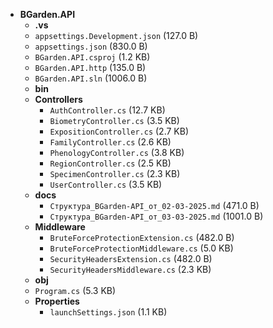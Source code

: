 - **BGarden.API**
  - **.vs**
  - `appsettings.Development.json` (127.0 B)
  - `appsettings.json` (830.0 B)
  - `BGarden.API.csproj` (1.2 KB)
  - `BGarden.API.http` (135.0 B)
  - `BGarden.API.sln` (1006.0 B)
  - **bin**
  - **Controllers**
    - `AuthController.cs` (12.7 KB)
    - `BiometryController.cs` (3.5 KB)
    - `ExpositionController.cs` (2.7 KB)
    - `FamilyController.cs` (2.6 KB)
    - `PhenologyController.cs` (3.8 KB)
    - `RegionController.cs` (2.5 KB)
    - `SpecimenController.cs` (2.3 KB)
    - `UserController.cs` (3.5 KB)
  - **docs**
    - `Структура_BGarden-API_от_02-03-2025.md` (471.0 B)
    - `Структура_BGarden-API_от_03-03-2025.md` (1001.0 B)
  - **Middleware**
    - `BruteForceProtectionExtension.cs` (482.0 B)
    - `BruteForceProtectionMiddleware.cs` (5.0 KB)
    - `SecurityHeadersExtension.cs` (482.0 B)
    - `SecurityHeadersMiddleware.cs` (2.3 KB)
  - **obj**
  - `Program.cs` (5.3 KB)
  - **Properties**
    - `launchSettings.json` (1.1 KB)
